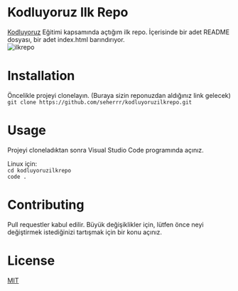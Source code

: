 # Kodluyoruz Ilk Repo
[Kodluyoruz](https://www.kodluyoruz.org/) Eğitimi kapsamında açtığım ilk repo. İçerisinde bir adet README dosyası, bir adet index.html barındırıyor.  
![ilkrepo](http://url/to/ilkrepo.png)

# Installation
Öncelikle projeyi clonelayın. (Buraya sizin reponuzdan aldığınız link gelecek)  
`git clone https://github.com/seherrr/kodluyoruzilkrepo.git`
# Usage
Projeyi cloneladıktan sonra Visual Studio Code programında açınız.

Linux için:  
`cd kodluyoruzilkrepo`  
`code .`
# Contributing
Pull requestler kabul edilir. Büyük değişiklikler için, lütfen önce neyi değiştirmek istediğinizi tartışmak için bir konu açınız.

# License
[MIT](https://choosealicense.com/licenses/mit/)
